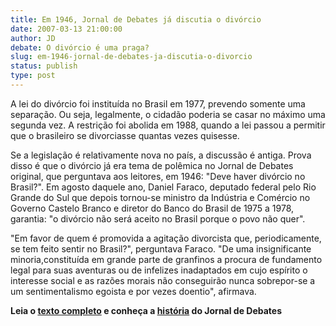 ```yaml
---
title: Em 1946, Jornal de Debates já discutia o divórcio
date: 2007-03-13 21:00:00
author: JD
debate: O divórcio é uma praga?
slug: em-1946-jornal-de-debates-ja-discutia-o-divorcio
status: publish 
type: post
---
```


A lei do divórcio foi instituída no Brasil em 1977, prevendo somente uma separação. Ou seja, legalmente, o cidadão poderia se casar no máximo uma segunda vez. A restrição foi abolida em 1988, quando a lei passou a permitir que o brasileiro se divorciasse quantas vezes quisesse.  
  
Se a legislação é relativamente nova no país, a discussão é antiga. Prova disso é que o divórcio já era tema de polêmica no Jornal de Debates original, que perguntava aos leitores, em 1946: "Deve haver divórcio no Brasil?". Em agosto daquele ano, Daniel Faraco, deputado federal pelo Rio Grande do Sul que depois tornou-se ministro da Indústria e Comércio no Governo Castelo Branco e diretor do Banco do Brasil de 1975 a 1978, garantia: "o divórcio não será aceito no Brasil porque o povo não quer".   
  
"Em favor de quem é promovida a agitação divorcista que, periodicamente, se tem feito sentir no Brasil?", perguntava Faraco. "De uma insignificante minoria,constituída em grande parte de granfinos a procura de fundamento legal para suas aventuras ou de infelizes inadaptados em cujo espírito o interesse social e as razões morais não conseguirão nunca sobrepor-se a um sentimentalismo egoista e por vezes doentio", afirmava.  
  
**Leia o [texto completo](http://www.jornaldedebates.ig.com.br/index.aspx?cnt_id=35&art_id=40) e conheça a [história](http://www.jornaldedebates.ig.com.br/index.aspx?cnt_id=37&txt_id=2) do Jornal de Debates**
